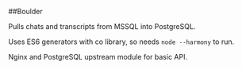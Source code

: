 ##Boulder

Pulls chats and transcripts from MSSQL into PostgreSQL.

Uses ES6 generators with co library, so needs `node --harmony` to run.

Nginx and PostgreSQL upstream module for basic API.
